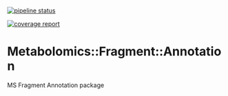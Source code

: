 [![pipeline status](https://services.pfem.clermont.inra.fr/gitlab/fgiacomoni/metabolomics-fragment-annotation/badges/master/pipeline.svg)](https://services.pfem.clermont.inra.fr/gitlab/fgiacomoni/metabolomics-fragment-annotation/commits/master)

[![coverage report](https://services.pfem.clermont.inra.fr/gitlab/fgiacomoni/metabolomics-fragment-annotation/badges/master/coverage.svg)](https://services.pfem.clermont.inra.fr/gitlab/fgiacomoni/metabolomics-fragment-annotation/commits/master)

# Metabolomics::Fragment::Annotation

MS Fragment Annotation package